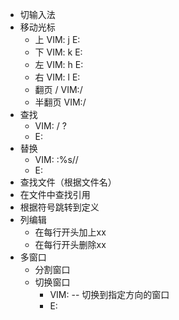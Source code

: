 

- 切输入法 <C-SPACE> <C-S>
- 移动光标 
    - 上 <UP>   VIM: j E:<C-n>
    - 下 <DOWN> VIM: k E:<C-p>
    - 左 <LEFT> VIM: h E:<C-b>
    - 右 <RIGHT> VIM: l E:<C-f>
    - 翻页 <PAGEUP>/<PAGEDOWN> VIM:<C-f>/<C-b>
    - 半翻页                   VIM:<C-d>/<C-u>
- 查找 
	- VIM: /<something> ?<something>
	- E: <C-s>
- 替换
	- VIM: :%s/<pattern>/<replacement>
	- E: 
- 查找文件（根据文件名）
- 在文件中查找引用
- 根据符号跳转到定义
- 列编辑
    - 在每行开头加上xx
    - 在每行开头删除xx
- 多窗口
	- 分割窗口
	- 切换窗口
		- VIM: <C-w><hjkl> -- 切换到指定方向的窗口
		- E: 
